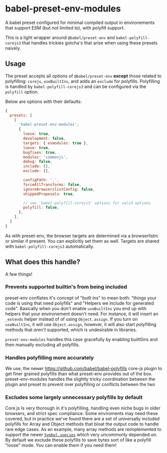 # babel-preset-env-modules

A babel preset configured for minimal compiled output in environements that
support ESM (but not limited to), with polyfill support.

This is a light wrapper around `@babel/preset-env` and `babel-polyfill-corejs3`
that handles trickies gotcha's that arise when using these presets naively.

## Usage

The preset accepts all options of `@babel/preset-env` **except** those related to polyfilling: `corejs`, `useBuiltIns`, and adds an `exclude` for polyfills. Polyfilling is handled by `babel-polyfill-corejs3` and
can be configured via the `polyfill` option.

Below are options with their defaults:

```js
{
  presets: [
    [
      'babel-preset-env-modules',
      {
        loose: true,
        development: false,
        targets: { esmodules: true },
        loose: true,
        bugfixes: true,
        modules: 'commonjs',
        debug: false,
        include: [],
        exclude: [],

        configPath: '.',
        forceAllTransforms: false,
        ignoreBrowserslistConfig: false,
        shippedProposals: true,

        // see `babel-polyfill-corejs3` options for valid options
        polyfill: false,
      },
    ],
  ]
}
```

As with preset-env, the browser targets are determined via a browserlistrc or similar if present.
You can explicitly set them as well. Targets are shared with `babel-polyfill-corejs3` automatically.

## What does this handle?

A few things!

### Prevents supported builtin's from being included

preset-env conflates it's concept of "built ins" to mean both: "things your code is using that need polyfills" and
"Helpers we include for generated code". Basically when you don't enable `useBuiltIns`
you end up with helpers that your environement doesn't need. For instance, it will insert an
`_extends` helper instead of of using `Object.assign`. If you turn on `useBuiltIns`, it will use
`Object.assign`, however, it will also start polyfilling methods that _aren't_ supported, which
is undesirable in libraries.

`preset-env-modules` handles this case gracefully by enabling built0ins and then manually
excluding all polyfills.

### Handles polyfilling more accurately

We use, the newer https://github.com/babel/babel-polyfills core-js plugin to get
finer grained polyfills than what preset-env provides out of the box. preset-env-modules
handles the slightly tricky coordination between the plugin and preset to prevent
over polyfilling or conflicts between the two

### Excludes some largely unnecessary polyfills by default

Core.js Is very thorough in it's polyfilling, handling even niche bugs in older browsers, and strict spec compliance.
Some enviroments may need these covered, but in practice we've found there are a set
of universally included polyfills for Array and Object methods that bloat the output code to
handle rare edge cases. As an example, many array methods are reimplemented to support the newer [`Symbol.species`](https://developer.mozilla.org/en-US/docs/Web/JavaScript/Reference/Global_Objects/Symbol/species) which very uncommonly depended on. By default we exclude these polyfills to save bytes sort of
like a polyfill "loose" mode. You can enable them if you need them!
